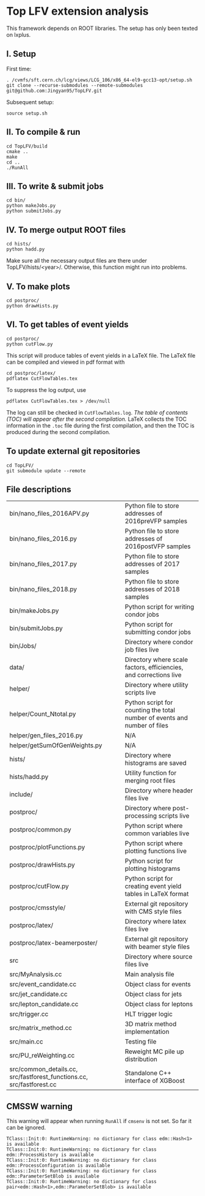 # Top LFV extension analysis
This framework depends on ROOT libraries. The setup has only been texted on lxplus.

## I. Setup
First time:
```
. /cvmfs/sft.cern.ch/lcg/views/LCG_106/x86_64-el9-gcc13-opt/setup.sh
git clone --recurse-submodules --remote-submodules git@github.com:Jingyan95/TopLFV.git
```
Subsequent setup:
```
source setup.sh
```

## II. To compile & run
```
cd TopLFV/build
cmake ..
make
cd ..
./RunAll
```

## III. To write & submit jobs
```
cd bin/
python makeJobs.py
python submitJobs.py
```

## IV. To merge output ROOT files
```
cd hists/
python hadd.py
```
Make sure all the necessary output files are there under TopLFV/hists/\<year\>/. Otherwise, this function might run into problems.

## V. To make plots
```
cd postproc/
python drawHists.py
```

## VI. To get tables of event yields
```
cd postproc/
python cutFlow.py
```
This script will produce tables of event yields in a LaTeX file. The LaTeX file can be compiled and viewed in pdf format with
```
cd postproc/latex/
pdflatex CutFlowTables.tex
```
To suppress the log output, use
```
pdflatex CutFlowTables.tex > /dev/null
```
The log can still be checked in `CutFlowTables.log`. *The table of contents (TOC) will appear after the second compilation.* LaTeX collects the TOC information in the `.toc` file during the first compilation, and then the TOC is produced during the second compilation.

## To update external git repositories
```
cd TopLFV/
git submodule update --remote
```

## File descriptions
<table border="0">
  <tr>
    <td>bin/nano_files_2016APV.py</td>
    <td>Python file to store addresses of 2016preVFP samples</td>
  </tr>
  <tr>
    <td>bin/nano_files_2016.py</td>
    <td>Python file to store addresses of 2016postVFP samples</td>
  </tr>
  <tr>
    <td>bin/nano_files_2017.py</td>
    <td>Python file to store addresses of 2017 samples</td>
  </tr>
  <tr>
    <td>bin/nano_files_2018.py</td>
    <td>Python file to store addresses of 2018 samples</td>
  </tr>
  <tr>
    <td>bin/makeJobs.py</td>
    <td>Python script for writing condor jobs</td>
  </tr>
  <tr>
    <td>bin/submitJobs.py</td>
    <td>Python script for submitting condor jobs</td>
  </tr>
  <tr>
    <td>bin/Jobs/</td>
    <td>Directory where condor job files live</td>
  </tr>
  <tr>
    <td>data/</td>
    <td>Directory where scale factors, efficiencies, and corrections live</td>
  </tr>
  <tr>
    <td>helper/</td>
    <td>Directory where utility scripts live</td>
  </tr>
  <tr>
    <td>helper/Count_Ntotal.py</td>
    <td>Python script for counting the total number of events and number of files</td>
  </tr>
  <tr>
    <td>helper/gen_files_2016.py</td>
    <td>N/A</td>
  </tr>
  <tr>
    <td>helper/getSumOfGenWeights.py</td>
    <td>N/A</td>
  </tr>
  <tr>
    <td>hists/</td>
    <td>Directory where histograms are saved</td>
  </tr>
  <tr>
    <td>hists/hadd.py</td>
    <td>Utility function for merging root files</td>
  </tr>
  <tr>
    <td>include/</td>
    <td>Directory where header files live</td>
  </tr>
  <tr>
    <td>postproc/</td>
    <td>Directory where post-processing scripts live</td>
  </tr>
  <tr>
    <td>postproc/common.py</td>
    <td>Python script where common variables live</td>
  </tr>
  <tr>
    <td>postproc/plotFunctions.py</td>
    <td>Python script where plotting functions live</td>
  </tr>
  <tr>
    <td>postproc/drawHists.py</td>
    <td>Python script for plotting histograms</td>
  </tr>
  <tr>
    <td>postproc/cutFlow.py</td>
    <td>Python script for creating event yield tables in LaTeX format</td>
  </tr>
  <tr>
    <td>postproc/cmsstyle/</td>
    <td>External git repository with CMS style files</td>
  </tr>
  <tr>
    <td>postproc/latex/</td>
    <td>Directory where latex files live</td>
  </tr>
  <tr>
    <td>postproc/latex-beamerposter/</td>
    <td>External git repository with beamer style files</td>
  </tr>
  <tr>
    <td>src</td>
    <td>Directory where source files live</td>
  </tr>
  <tr>
    <td>src/MyAnalysis.cc</td>
    <td>Main analysis file</td>
  </tr>
  <tr>
    <td>src/event_candidate.cc</td>
    <td>Object class for events</td>
  </tr>
  <tr>
    <td>src/jet_candidate.cc</td>
    <td>Object class for jets</td>
  </tr>
  <tr>
    <td>src/lepton_candidate.cc</td>
    <td>Object class for leptons</td>
  </tr>
  <tr>
    <td>src/trigger.cc</td>
    <td>HLT trigger logic</td>
  </tr>
  <tr>
    <td>src/matrix_method.cc</td>
    <td>3D matrix method implementation</td>
  </tr>
  <tr>
    <td>src/main.cc</td>
    <td>Testing file</td>
  </tr>
  <tr>
    <td>src/PU_reWeighting.cc</td>
    <td>Reweight MC pile up distribution</td>
  </tr>
  <tr>
    <td>src/common_details.cc, src/fastforest_functions.cc, src/fastforest.cc</td>
    <td>Standalone C++ interface of XGBoost</td>
  </tr>
</table>

## CMSSW warning
This warning will appear when running `RunAll` if `cmsenv` is not set. So far it can be ignored.
```
TClass::Init:0: RuntimeWarning: no dictionary for class edm::Hash<1> is available
TClass::Init:0: RuntimeWarning: no dictionary for class edm::ProcessHistory is available
TClass::Init:0: RuntimeWarning: no dictionary for class edm::ProcessConfiguration is available
TClass::Init:0: RuntimeWarning: no dictionary for class edm::ParameterSetBlob is available
TClass::Init:0: RuntimeWarning: no dictionary for class pair<edm::Hash<1>,edm::ParameterSetBlob> is available
```
